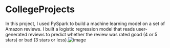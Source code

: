 # CollegeProjects
In this project, I used PySpark to build a machine learning model on a set of Amazon reviews. 
I built a logistic regression model that reads user-generated reviews to predict whether the review was rated good (4 or 5 stars) or bad (3 stars or less).![image](https://user-images.githubusercontent.com/98540685/208122163-3ae09091-7577-4eeb-9e25-e7960f0e4ce1.png)
